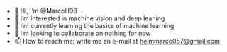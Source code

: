 - 👋 Hi, I’m @MarcoH98
- 👀 I’m interested in machine vision and deep leaning
- 🌱 I’m currently learning the basics of machine learning
- 💞️ I’m looking to collaborate on nothing for now
- 📫 How to reach me: write me an e-mail at helmmarco057@gmail.com

<!---
MarcoH98/MarcoH98 is a ✨ special ✨ repository because its `README.md` (this file) appears on your GitHub profile.
You can click the Preview link to take a look at your changes.
--->
